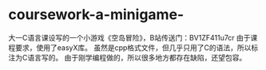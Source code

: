 # coursework-a-minigame-
大一C语言课设写的一个小游戏《空岛冒险》，B站传送门：BV1ZF411u7cr
由于课程要求，使用了easyX库。
虽然是cpp格式文件，但几乎只用了C的语法，所以标注为C语言写的。
由于刚学编程做的，所以很多地方都存在缺陷，还望包容。
